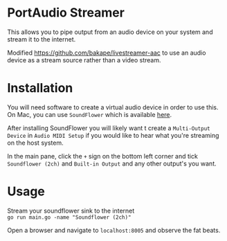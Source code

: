 # PortAudio Streamer
This allows you to pipe output from an audio device on your system and stream it to the internet.  

Modified https://github.com/bakape/livestreamer-aac to use an audio device as a stream source rather than a video stream.  

# Installation

You will need software to create a virtual audio device in order to use this.  On Mac, you can use `SoundFlower` which is available [here](https://github.com/mattingalls/Soundflower/releases/tag/2.0b2).  

After installing SoundFlower you will likely want t create a `Multi-Output Device` in `Audio MIDI Setup` if you would like to hear what you're streaming on the host system.  

In the main pane, click the `+` sign on the bottom left corner and tick `Soundflower (2ch)` and `Built-in Output` and any other output's you want.  

# Usage

Stream your soundflower sink to the internet  
`go run main.go -name "Soundflower (2ch)"`  

Open a browser and navigate to `localhost:8005` and observe the fat beats.  

